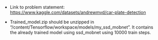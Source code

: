 -	Link to problem statement: https://www.kaggle.com/datasets/andrewmvd/car-plate-detection

-	Trained_model.zip should be unzipped in “/content/Tensorflow/workspace/models/my_ssd_mobnet”. It contains the already trained model using ssd_mobnet using 10000 train steps.
